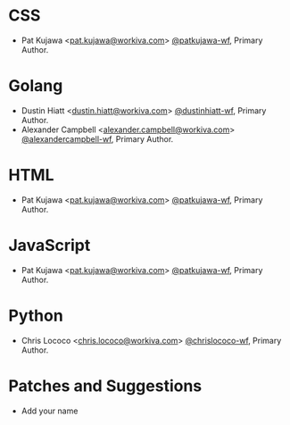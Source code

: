 CSS
===

-   Pat Kujawa &lt;<pat.kujawa@workiva.com>&gt; [@patkujawa-wf], Primary Author.

Golang
======

-   Dustin Hiatt &lt;<dustin.hiatt@workiva.com>&gt; [@dustinhiatt-wf], Primary Author.
-   Alexander Campbell &lt;<alexander.campbell@workiva.com>&gt; [@alexandercampbell-wf], Primary Author.

HTML
====

-   Pat Kujawa &lt;<pat.kujawa@workiva.com>&gt; [@patkujawa-wf], Primary Author.

JavaScript
==========

-   Pat Kujawa &lt;<pat.kujawa@workiva.com>&gt; [@patkujawa-wf], Primary Author.

Python
======

-   Chris Lococo &lt;<chris.lococo@workiva.com>&gt; [@chrislococo-wf], Primary Author.

Patches and Suggestions
=======================

-   Add your name

  [@patkujawa-wf]: https://github.com/patkujawa-wf
  [@dustinhiatt-wf]: https://github.com/dustinhiatt-wf
  [@alexandercampbell-wf]: https://github.com/alexandercampbell-wf
  [@chrislococo-wf]: https://github.com/chrislococo-wf
